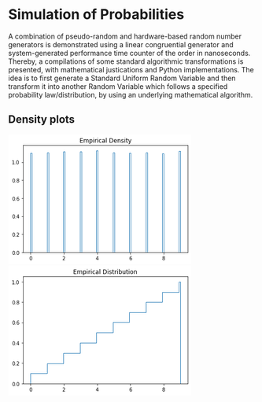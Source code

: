 # Simulation of Probabilities

A combination of pseudo-random and hardware-based random number generators is demonstrated using a linear congruential generator and system-generated performance time counter of the order in nanoseconds. Thereby, a compilations of some standard algorithmic transformations is presented, with mathematical justications and Python implementations. The idea is to first generate a Standard Uniform Random Variable and then transform it into another Random Variable which follows a specified probability law/distribution, by using an underlying mathematical algorithm.

## Density plots
![Uniform random variable](/plots/11.png) ![Uniform random variable](/plots/12.png)

